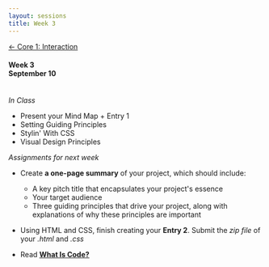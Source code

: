 ```yaml
---
layout: sessions
title: Week 3
---
```


[<span class="nav-color">← Core 1: Interaction</span>](core1-interaction.github.io)

#### Week 3 <br>September 10<br><br>


*In Class*  
+ Present your Mind Map + Entry 1
+ Setting Guiding Principles
+ Stylin' With CSS
+ Visual Design Principles


*Assignments for next week*	
+ Create **a one-page summary** of your project, which should include:
  - A key pitch title that encapsulates your project's essence
  - Your target audience
  - Three guiding principles that drive your project, along with explanations of why these principles are important
    
+ Using HTML and CSS, finish creating your **Entry 2**. Submit the *zip file* of your *.html* and *.css*
  
+ Read **[<u>What Is Code?</u>](https://www.bloomberg.com/graphics/2015-paul-ford-what-is-code/)**
